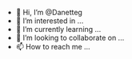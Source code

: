 - 👋 Hi, I’m @Danetteg
- 👀 I’m interested in ...
- 🌱 I’m currently learning ...
- 💞️ I’m looking to collaborate on ...
- 📫 How to reach me ...

<!---
Danetteg/Danetteg is a ✨ special ✨ repository because its `README.md` (this file) appears on your GitHub profile.
You can click the Preview link to take a look at your changes.
--->
